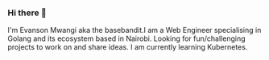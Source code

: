 ### Hi there 👋 
I'm Evanson Mwangi aka the basebandit.I am a Web Engineer specialising in Golang and its ecosystem based in Nairobi. Looking for fun/challenging  projects to work on and share ideas. I am currently learning Kubernetes.

<!--
**basebandit/basebandit** is a ✨ _special_ ✨ repository because its `README.md` (this file) appears on your GitHub profile.

Here are some ideas to get you started:

- 🔭 I’m currently working on ...
- 🌱 I’m currently learning ...
- 👯 I’m looking to collaborate on ...
- 🤔 I’m looking for help with ...
- 💬 Ask me about ...
- 📫 How to reach me: ...
- 😄 Pronouns: ...
- ⚡ Fun fact: ...
-->

